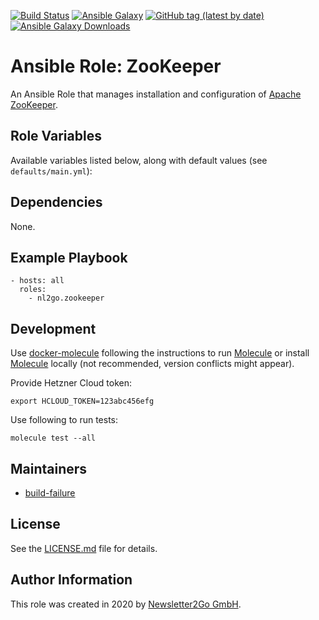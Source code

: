 [![Build Status](https://travis-ci.com/nl2go/ansible-role-zookeeper.svg?branch=master)](https://travis-ci.com/nl2go/ansible-role-zookeeper)
[![Ansible Galaxy](https://img.shields.io/badge/role-nl2go.zookeeper-blue.svg)](https://galaxy.ansible.com/nl2go/zookeeper/)
[![GitHub tag (latest by date)](https://img.shields.io/github/v/tag/nl2go/ansible-role-zookeeper)](https://galaxy.ansible.com/nl2go/zookeeper)
[![Ansible Galaxy Downloads](https://img.shields.io/ansible/role/d/46553.svg?color=blue)](https://galaxy.ansible.com/nl2go/zookeeper/)

# Ansible Role: ZooKeeper

An Ansible Role that manages installation and configuration of [Apache ZooKeeper](https://zookeeper.apache.org/).

## Role Variables

Available variables listed below, along with default values (see `defaults/main.yml`):

## Dependencies

None.

## Example Playbook

    - hosts: all
      roles:
        - nl2go.zookeeper

## Development

Use [docker-molecule](https://github.com/nl2go/docker-molecule) following the instructions to run [Molecule](https://molecule.readthedocs.io/en/stable/)
or install [Molecule](https://molecule.readthedocs.io/en/stable/) locally (not recommended, version conflicts might appear).

Provide Hetzner Cloud token:

    export HCLOUD_TOKEN=123abc456efg

Use following to run tests:

    molecule test --all

## Maintainers

- [build-failure](https://github.com/build-failure)

## License

See the [LICENSE.md](LICENSE.md) file for details.

## Author Information

This role was created in 2020 by [Newsletter2Go GmbH](https://www.newsletter2go.com/).
